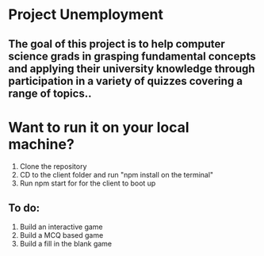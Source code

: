 # Project Unemployment

## The goal of this project is to help computer science grads in grasping fundamental concepts and applying their university knowledge through participation in a variety of quizzes covering a range of topics..

# Want to run it on your local machine?

1. Clone the repository
2. CD to the client folder and run "npm install on the terminal"
3. Run npm start for for the client to boot up

## To do:

1. Build an interactive game
2. Build a MCQ based game
3. Build a fill in the blank game
